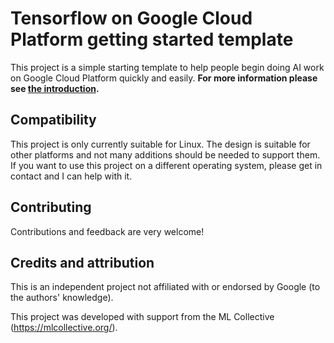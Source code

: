 
# Tensorflow on Google Cloud Platform getting started template

This project is a simple starting template to help people begin doing AI work
on Google Cloud Platform quickly and easily. **For more information please see
[the introduction](documentation/introduction.md).**

## Compatibility

This project is only currently suitable for Linux. The design is suitable for
other platforms and not many additions should be needed to support them. If you
want to use this project on a different operating system, please get in contact
and I can help with it.

## Contributing

Contributions and feedback are very welcome!

## Credits and attribution

This is an independent project not affiliated with or endorsed by Google
(to the authors' knowledge).

This project was developed with support from the ML Collective
(https://mlcollective.org/).

